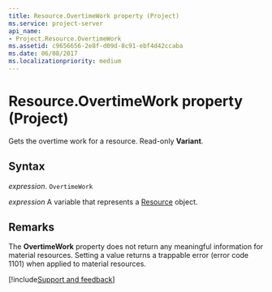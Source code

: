 ```yaml
---
title: Resource.OvertimeWork property (Project)
ms.service: project-server
api_name:
- Project.Resource.OvertimeWork
ms.assetid: c9656656-2e8f-d09d-8c91-ebf4d42ccaba
ms.date: 06/08/2017
ms.localizationpriority: medium
---
```



# Resource.OvertimeWork property (Project)

Gets the overtime work for a resource. Read-only **Variant**.


## Syntax

_expression_. `OvertimeWork`

_expression_ A variable that represents a [Resource](./Project.Resource.md) object.


## Remarks

The **OvertimeWork** property does not return any meaningful information for material resources. Setting a value returns a trappable error (error code 1101) when applied to material resources.

[!include[Support and feedback](~/includes/feedback-boilerplate.md)]